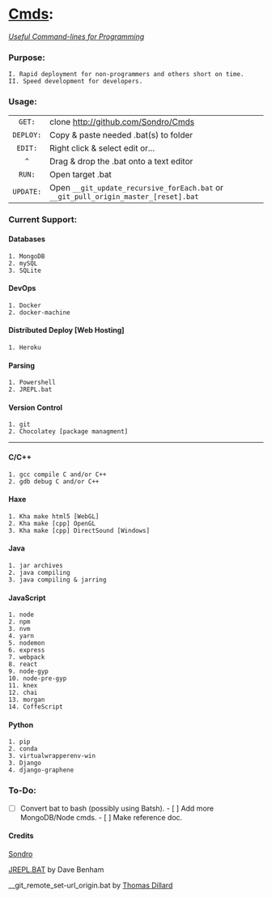 # [Cmds](https://github.com/Sondro/Cmds): 
[_Useful Command-lines for Programming_](https://github.com/sondro) 

### Purpose:
```
I. Rapid deployment for non-programmers and others short on time.
II. Speed development for developers.
```
### Usage:
|         |                                                                                   |
| :-----: | --------------------------------------------------------------------------------- |
| `GET:`  | clone http://github.com/Sondro/Cmds                                               |
|`DEPLOY:`| Copy & paste needed .bat(s) to folder                                             |
| `EDIT:` | Right click & select edit or...                                                   |
|   `^`   | Drag & drop the .bat onto a text editor                                           |
| `RUN:`  | Open target .bat                                                                  |
|`UPDATE:`| Open `__git_update_recursive_forEach.bat` or `__git_pull_origin_master_[reset].bat`   |

### Current Support:
#### Databases
```
1. MongoDB
2. mySQL
3. SQLite
```
#### DevOps
```
1. Docker
2. docker-machine
```
#### Distributed Deploy [Web Hosting]
```
1. Heroku
```
#### Parsing
```
1. Powershell
2. JREPL.bat
```
#### Version Control
```
1. git
2. Chocolatey [package managment]
```
---------------------------
#### C/C++
```
1. gcc compile C and/or C++ 
2. gdb debug C and/or C++
```
#### Haxe
```
1. Kha make html5 [WebGL]
2. Kha make [cpp] OpenGL
3. Kha make [cpp] DirectSound [Windows]
```
#### Java
```
1. jar archives
2. java compiling
3. java compiling & jarring
```
#### JavaScript 
```
1. node
2. npm
3. nvm
4. yarn
5. nodemon
6. express
7. webpack
8. react
9. node-gyp
10. node-pre-gyp
11. knex
12. chai
13. morgan
14. CoffeScript
```
#### Python
```
1. pip
2. conda
3. virtualwrapperenv-win
3. Django
4. django-graphene
```

### To-Do:

- [ ] Convert bat to bash (possibly using Batsh).                     - [ ] Add more MongoDB/Node cmds.                                     - [ ] Make reference doc.


#### Credits
[Sondro](https://github.com/sondro)

[JREPL.BAT](https://www.dostips.com/forum/viewtopic.php?f=3&t=6044) by Dave Benham

__git_remote_set-url_origin.bat by [Thomas Dillard](https://github.com/HTMLGhozt)
